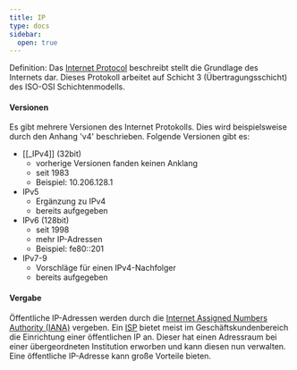 ```yaml
---
title: IP
type: docs
sidebar:
  open: true
---
```



Definition: Das [Internet Protocol](https://de.wikipedia.org/wiki/Internet_Protocol) beschreibt stellt die Grundlage des Internets dar. Dieses Protokoll arbeitet auf Schicht 3 (Übertragungsschicht) des ISO-OSI Schichtenmodells.
#### Versionen
Es gibt mehrere Versionen des Internet Protokolls. Dies wird beispielsweise durch den Anhang 'v4' beschrieben. Folgende Versionen gibt es:
- [[_IPv4]] (32bit)
	- vorherige Versionen fanden keinen Anklang
	- seit 1983
	- Beispiel: 10.206.128.1
- IPv5
	- Ergänzung zu IPv4
	- bereits aufgegeben
- IPv6 (128bit)
	- seit 1998
	- mehr IP-Adressen
	- Beispiel: fe80::201
- IPv7-9
	- Vorschläge für einen IPv4-Nachfolger
	- bereits aufgegeben

#### Vergabe
Öffentliche IP-Adressen werden durch die [Internet Assigned Numbers Authority (IANA)](https://de.wikipedia.org/wiki/Internet_Assigned_Numbers_Authority) vergeben. Ein [ISP](https://de.wikipedia.org/wiki/Internetdienstanbieter) bietet meist im Geschäftskundenbereich die Einrichtung einer öffentlichen IP an. Dieser hat einen Adressraum bei einer übergeordneten Institution erworben und kann diesen nun verwalten. Eine öffentliche IP-Adresse kann große Vorteile bieten.